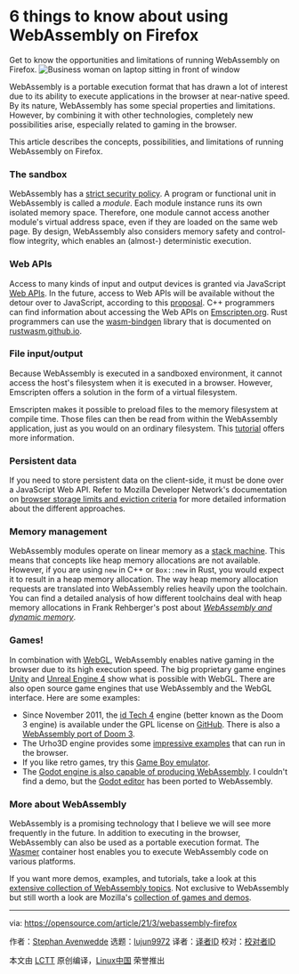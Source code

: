 [#]: subject: (6 things to know about using WebAssembly on Firefox)
[#]: via: (https://opensource.com/article/21/3/webassembly-firefox)
[#]: author: (Stephan Avenwedde https://opensource.com/users/hansic99)
[#]: collector: (lujun9972)
[#]: translator: ( )
[#]: reviewer: ( )
[#]: publisher: ( )
[#]: url: ( )

6 things to know about using WebAssembly on Firefox
======
Get to know the opportunities and limitations of running WebAssembly on
Firefox.
![Business woman on laptop sitting in front of window][1]

WebAssembly is a portable execution format that has drawn a lot of interest due to its ability to execute applications in the browser at near-native speed. By its nature, WebAssembly has some special properties and limitations. However, by combining it with other technologies, completely new possibilities arise, especially related to gaming in the browser.

This article describes the concepts, possibilities, and limitations of running WebAssembly on Firefox.

### The sandbox

WebAssembly has a [strict security policy][2]. A program or functional unit in WebAssembly is called a _module_. Each module instance runs its own isolated memory space. Therefore, one module cannot access another module's virtual address space, even if they are loaded on the same web page. By design, WebAssembly also considers memory safety and control-flow integrity, which enables an (almost-) deterministic execution.

### Web APIs

Access to many kinds of input and output devices is granted via JavaScript [Web APIs][3]. In the future, access to Web APIs will be available without the detour over to JavaScript, according to this [proposal][4]. C++ programmers can find information about accessing the Web APIs on [Emscripten.org][5]. Rust programmers can use the [wasm-bindgen][6] library that is documented on [rustwasm.github.io][7].

### File input/output

Because WebAssembly is executed in a sandboxed environment, it cannot access the host's filesystem when it is executed in a browser. However, Emscripten offers a solution in the form of a virtual filesystem.

Emscripten makes it possible to preload files to the memory filesystem at compile time. Those files can then be read from within the WebAssembly application, just as you would on an ordinary filesystem. This [tutorial][8] offers more information.

### Persistent data

If you need to store persistent data on the client-side, it must be done over a JavaScript Web API. Refer to Mozilla Developer Network's documentation on [browser storage limits and eviction criteria][9] for more detailed information about the different approaches.

### Memory management

WebAssembly modules operate on linear memory as a [stack machine][10]. This means that concepts like heap memory allocations are not available. However, if you are using `new` in C++ or `Box::new` in Rust, you would expect it to result in a heap memory allocation. The way heap memory allocation requests are translated into WebAssembly relies heavily upon the toolchain. You can find a detailed analysis of how different toolchains deal with heap memory allocations in Frank Rehberger's post about [_WebAssembly and dynamic memory_][11].

### Games!

In combination with [WebGL][12], WebAssembly enables native gaming in the browser due to its high execution speed. The big proprietary game engines [Unity][13] and [Unreal Engine 4][14] show what is possible with WebGL. There are also open source game engines that use WebAssembly and the WebGL interface. Here are some examples:

  * Since November 2011, the [id Tech 4][15] engine (better known as the Doom 3 engine) is available under the GPL license on [GitHub][16]. There is also a [WebAssembly port of Doom 3][17].
  * The Urho3D engine provides some [impressive examples][18] that can run in the browser.
  * If you like retro games, try this [Game Boy emulator][19].
  * The [Godot engine is also capable of producing WebAssembly][20]. I couldn't find a demo, but the [Godot editor][21] has been ported to WebAssembly.



### More about WebAssembly

WebAssembly is a promising technology that I believe we will see more frequently in the future. In addition to executing in the browser, WebAssembly can also be used as a portable execution format. The [Wasmer][22] container host enables you to execute WebAssembly code on various platforms.

If you want more demos, examples, and tutorials, take a look at this [extensive collection of WebAssembly topics][23]. Not exclusive to WebAssembly but still worth a look are Mozilla's [collection of games and demos][24].

--------------------------------------------------------------------------------

via: https://opensource.com/article/21/3/webassembly-firefox

作者：[Stephan Avenwedde][a]
选题：[lujun9972][b]
译者：[译者ID](https://github.com/译者ID)
校对：[校对者ID](https://github.com/校对者ID)

本文由 [LCTT](https://github.com/LCTT/TranslateProject) 原创编译，[Linux中国](https://linux.cn/) 荣誉推出

[a]: https://opensource.com/users/hansic99
[b]: https://github.com/lujun9972
[1]: https://opensource.com/sites/default/files/styles/image-full-size/public/lead-images/lenovo-thinkpad-laptop-concentration-focus-windows-office.png?itok=-8E2ihcF (Woman using laptop concentrating)
[2]: https://webassembly.org/docs/security/
[3]: https://developer.mozilla.org/en-US/docs/Web/API
[4]: https://github.com/WebAssembly/gc/blob/master/README.md
[5]: https://emscripten.org/docs/porting/connecting_cpp_and_javascript/Interacting-with-code.html
[6]: https://github.com/rustwasm/wasm-bindgen
[7]: https://rustwasm.github.io/wasm-bindgen/
[8]: https://emscripten.org/docs/api_reference/Filesystem-API.html
[9]: https://developer.mozilla.org/en-US/docs/Web/API/IndexedDB_API/Browser_storage_limits_and_eviction_criteria
[10]: https://en.wikipedia.org/wiki/Stack_machine
[11]: https://frehberg.wordpress.com/webassembly-and-dynamic-memory/
[12]: https://en.wikipedia.org/wiki/WebGL
[13]: https://beta.unity3d.com/jonas/AngryBots/
[14]: https://www.youtube.com/watch?v=TwuIRcpeUWE
[15]: https://en.wikipedia.org/wiki/Id_Tech_4
[16]: https://github.com/id-Software/DOOM-3
[17]: https://wasm.continuation-labs.com/d3demo/
[18]: https://urho3d.github.io/samples/
[19]: https://vaporboy.net/
[20]: https://docs.godotengine.org/en/stable/development/compiling/compiling_for_web.html
[21]: https://godotengine.org/editor/latest/godot.tools.html
[22]: https://github.com/wasmerio/wasmer
[23]: https://github.com/mbasso/awesome-wasm
[24]: https://developer.mozilla.org/en-US/docs/Games/Examples
